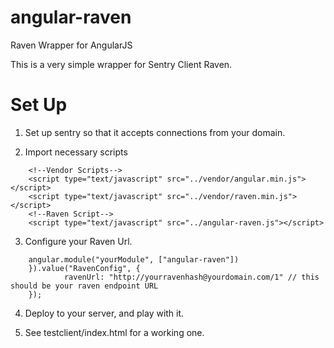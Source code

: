 angular-raven
=============

Raven Wrapper for AngularJS

This is a very simple wrapper for Sentry Client Raven.

Set Up
======

1. Set up sentry so that it accepts connections from your domain.

2. Import necessary scripts
```
    <!--Vendor Scripts-->
    <script type="text/javascript" src="../vendor/angular.min.js"></script>
    <script type="text/javascript" src="../vendor/raven.min.js"></script>
    <!--Raven Script-->
    <script type="text/javascript" src="../angular-raven.js"></script>
``` 


3. Configure your Raven Url.
```
    angular.module("yourModule", ["angular-raven"])
    }).value("RavenConfig", {
            ravenUrl: "http://yourravenhash@yourdomain.com/1" // this should be your raven endpoint URL
    }); 
```
4. Deploy to your server, and play with it.

5. See testclient/index.html for a working one.
